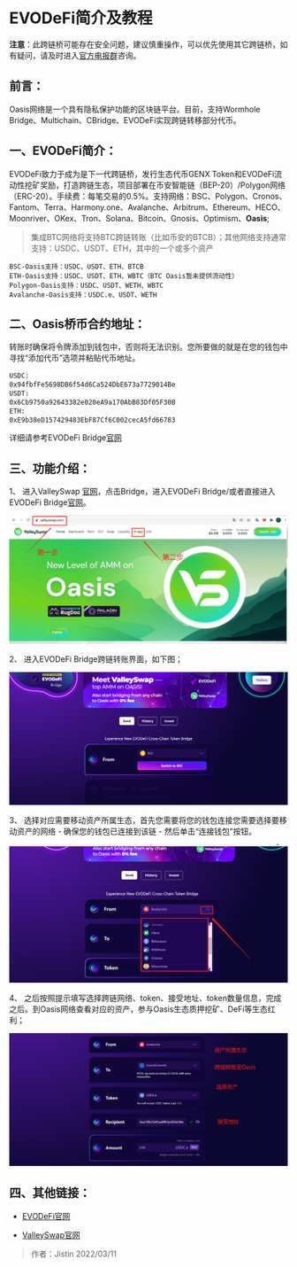 # EVODeFi简介及教程

**注意**：此跨链桥可能存在安全问题，建议慎重操作，可以优先使用其它跨链桥，如有疑问，请及时进入[官方电报群](https://t.me/oasisnetworkchina)咨询。

## 前言：
Oasis网络是一个具有隐私保护功能的区块链平台。目前，支持Wormhole Bridge、Multichain、CBridge、EVODeFi实现跨链转移部分代币。

## 一、EVODeFi简介：
EVODeFi致力于成为是下一代跨链桥，发行生态代币GENX Token和EVODeFi流动性挖矿奖励，打造跨链生态，项目部署在币安智能链（BEP-20）/Polygon网络（ERC-20）。手续费：每笔交易的0.5%。支持网络：BSC、Polygon、Cronos、Fantom、Terra、Harmony.one、Avalanche、Arbitrum、Ethereum、HECO、Moonriver、OKex、Tron、Solana、Bitcoin、Gnosis、Optimism、**Oasis**;

> 集成BTC网络将支持BTC跨链转账（比如币安的BTCB）；其他网络支持通常支持：USDC、USDT、ETH，其中的一个或多个资产

```
BSC-Oasis支持：USDC、USDT、ETH、BTCB
ETH-Oasis支持：USDC、USDT、ETH、WBTC（BTC Oasis暂未提供流动性）
Polygon-Oasis支持：USDC、USDT、WETH、WBTC
Avalanche-Oasis支持：USDC.e、USDT、WETH
```

## 二、Oasis桥币合约地址：

转账时确保将令牌添加到钱包中，否则将无法识别。您所要做的就是在您的钱包中寻找“添加代币”选项并粘贴代币地址。

```
USDC:
0x94fbfFe5698DB6f54d6Ca524DbE673a7729014Be
USDT:
0x6Cb9750a92643382e020eA9a170AbB83Df05F30B
ETH:
0xE9b38eD157429483EbF87Cf6C002cecA5fd66783
```

详细请参考EVODeFi Bridge[官网](https://docs.evodefi.com/evodefi-the-next-generation-cross-chain-bridge/evodefi-bridge/bridge-faq)



## 三、功能介绍：

1、	进入ValleySwap [官网](https://valleyswap.com/)，点击Bridge，进入EVODeFi Bridge/或者直接进入EVODeFi Bridge[官网](https://bridge.evodefi.com/)。

![](1.png)

2、	进入EVODeFi Bridge跨链转账界面，如下图；

![](2.png)

3、	选择对应需要移动资产所属生态，首先您需要将您的钱包连接您需要选择要移动资产的网络 - 确保您的钱包已连接到该链 - 然后单击“连接钱包”按钮。

![](3.png)

4、	之后按照提示填写选择跨链网络、token、接受地址、token数量信息，完成之后。到Oasis网络查看对应的资产，参与Oasis生态质押挖矿、DeFi等生态红利；

![](4.png)

## 四、其他链接：

* [EVODeFi官网](https://bridge.evodefi.com/)

* [ValleySwap官网](https://valleyswap.com/)

>作者：Jistin 2022/03/11